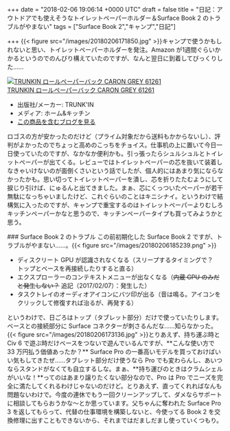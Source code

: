 
+++
date = "2018-02-06 19:06:14 +0000 UTC"
draft = false
title = "日記：アウトドアでも使えそうなトイレットペーパーホルダー＆Surface Book 2 のトラブルがやまない"
tags = ["Surface Book 2","キャンプ","日記"]

+++
{{< figure src="/images/20180206171850.jpg"  >}}キャンプで使うかもしれないと思い、トイレットペーパーホルダーを発注。Amazon が1週間ぐらいかかるというのでのんびり構えていたのですが、なんと翌日に到着してびっくりした……<div class="hatena-asin-detail"><a href="http://www.amazon.co.jp/exec/obidos/ASIN/B002DGT0H8/bestylesnet-22/"><img src="https://images-fe.ssl-images-amazon.com/images/I/41pDDGZcrSL._SL160_.jpg" class="hatena-asin-detail-image" alt="TRUNKIN ロールペーパーバック CARON GREY 61261" title="TRUNKIN ロールペーパーバック CARON GREY 61261"/></a><div class="hatena-asin-detail-info"><a href="http://www.amazon.co.jp/exec/obidos/ASIN/B002DGT0H8/bestylesnet-22/">TRUNKIN ロールペーパーバック CARON GREY 61261</a><ul><li><span class="hatena-asin-detail-label">出版社/メーカー:</span> TRUNK&#39;IN</li><li><span class="hatena-asin-detail-label">メディア:</span> ホーム&amp;キッチン</li><li><a href="http://d.hatena.ne.jp/asin/B002DGT0H8/bestylesnet-22" target="_blank">この商品を含むブログを見る</a></li></ul></div><div class="hatena-asin-detail-foot"></div></div>ロゴスの方が安かったのだけど（プライム対象だから送料もかからないし）、評判がよかったのでちょっと高めのこっちをチョイス。仕事机の上に置いて今日一日使っていたのですが、なかなか便利かも。引っ張ったらシュルシュルとトイレットペーパーが出てくる。レビューではトイレットペーパーの芯を抜いて装着しなきゃいけないのが面倒くさいという話でしたが、個人的にはあまり気にならなかったかも。思い切ってトイレットペーパーを潰し、芯を折りたたむようにして捩じり引けば、にゅるんと出てきました。まぁ、芯にくっついたペーパーが若干無駄になっちゃいましたけど、これぐらいのことはキニシナイ。というわけで結構気に入ったのですが、キャンプで重宝するのはトイレットペーパーよりむしろキッチンペーパーかなと思うので、キッチンペーパータイプも買ってみようかと思う。

<div class="section">
    ### Surface Book 2 のトラブル
    この前初期化した Surface Book 2 ですが、トラブルがやまない……。{{< figure src="/images/20180206185239.png"  >}}<br/>


<ul>
<li>ディスクリート GPU が認識されなくなる（スリープするタイミングで？　トップとベースを再接続したりすると直る）</li>
<li>エクスプローラーのコンテキストメニューが出なくなる（<s>内蔵 GPU のみだと発生しない？</s> 追記（2017/02/07）：発生した）</li>
<li>タスクトレイのオーディオアイコンにバツ印が出る（音は鳴る。アイコンをクリックして修復すれば治るが、再発する）</li>
</ul>というわけで、日ごろはトップ（タブレット部分）だけで使っていたりします。ベースとの接続部分に Surface コネクターが刺さるんだな……知らなかった。{{< figure src="/images/20180206173136.jpg"  >}}とりあえず、持ち運ぶ時と Civ 6 で遊ぶ時だけベースをつないで遊んでいるんですが、**こんな使い方で 33 万円払う価値あったか？** Surface Pro の一番高いモデルを買っておけばいい気もしてきたぜ……タブレット部分だけ使うなら Pro でも変わらんし、あいつならスタンドがなくても自立するしな。まぁ、**持ち運びのときはクラムシェルがいいな！**ってのはあまり譲りたくない部分なので、Pro は Pro でニーズを完全に満たしてくれるわけじゃないのだけど。とりあえず、直ってくれればなんも問題ないわけで。今度の連休でもう一回クリーンアップして、ダメならサポートに相談してもらおうかな～とか思っています。父ちゃんに奪われた Surface Pro 3 を返してもらって、代替の仕事環境を構築しないと、今使ってる Book 2 を交換修理に出すこともできないから、それまではだましだまし使っていくつもり。

</div>

